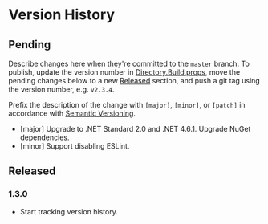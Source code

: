 # Version History

## Pending

Describe changes here when they're committed to the `master` branch. To publish, update the version number in [Directory.Build.props](src/Directory.Build.props), move the pending changes below to a new [Released](#released) section, and push a git tag using the version number, e.g. `v2.3.4`.

Prefix the description of the change with `[major]`, `[minor]`, or `[patch]` in accordance with [Semantic Versioning](https://semver.org/).

* [major] Upgrade to .NET Standard 2.0 and .NET 4.6.1. Upgrade NuGet dependencies.
* [minor] Support disabling ESLint.

## Released

### 1.3.0

* Start tracking version history.

